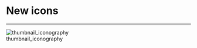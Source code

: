 
# New icons

---

  
![thumbnail_iconography](https://studio-assets.supernova.io/design-systems/27883/5e193428-be5b-4081-9630-9780e07b3007.png)  
thumbnail_iconography  
